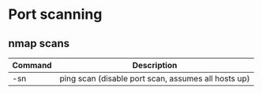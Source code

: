 # Port scanning
## nmap scans
Command | Description
------- | -----------
-sn | ping scan (disable port scan, assumes all hosts up)
